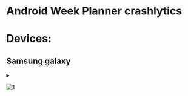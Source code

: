 # Android Week Planner crashlytics

# Devices:
## Samsung galaxy 

<details>
  
 <summary>
  
![1](https://github.com/UserQA07/Week-Planner-/assets/144763744/d77c56dc-9d8f-45ec-b646-e4e481aecda9) 

 </summary>

</details>
